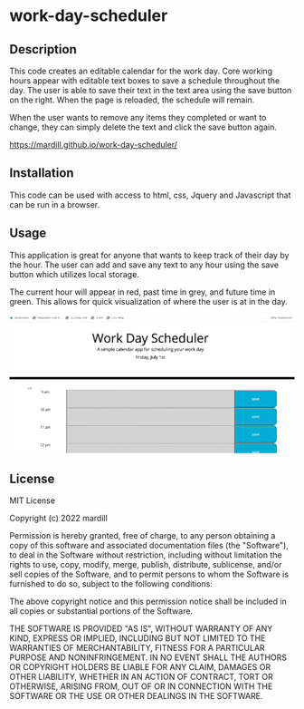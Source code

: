# work-day-scheduler

## Description

This code creates an editable calendar for the work day. Core working hours appear with editable text boxes to save a schedule throughout the day. The user is able to save their text in the text area using the save button on the right. When the page is reloaded, the schedule will remain.

When the user wants to remove any items they completed or want to change, they can simply delete the text and click the save button again.

https://mardill.github.io/work-day-scheduler/

## Installation

This code can be used with access to html, css, Jquery and Javascript that can be run in a browser.

## Usage

This application is great for anyone that wants to keep track of their day by the hour. The user can add and save any text to any hour using the save button which utilizes local storage.

The current hour will appear in red, past time in grey, and future time in green. This allows for quick visualization of where the user is at in the day. 

![alt text](assets/images/demo.gif)

## License

MIT License

Copyright (c) 2022 mardill

Permission is hereby granted, free of charge, to any person obtaining a copy
of this software and associated documentation files (the "Software"), to deal
in the Software without restriction, including without limitation the rights
to use, copy, modify, merge, publish, distribute, sublicense, and/or sell
copies of the Software, and to permit persons to whom the Software is
furnished to do so, subject to the following conditions:

The above copyright notice and this permission notice shall be included in all
copies or substantial portions of the Software.

THE SOFTWARE IS PROVIDED "AS IS", WITHOUT WARRANTY OF ANY KIND, EXPRESS OR
IMPLIED, INCLUDING BUT NOT LIMITED TO THE WARRANTIES OF MERCHANTABILITY,
FITNESS FOR A PARTICULAR PURPOSE AND NONINFRINGEMENT. IN NO EVENT SHALL THE
AUTHORS OR COPYRIGHT HOLDERS BE LIABLE FOR ANY CLAIM, DAMAGES OR OTHER
LIABILITY, WHETHER IN AN ACTION OF CONTRACT, TORT OR OTHERWISE, ARISING FROM,
OUT OF OR IN CONNECTION WITH THE SOFTWARE OR THE USE OR OTHER DEALINGS IN THE
SOFTWARE.
